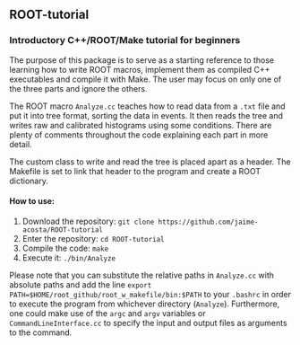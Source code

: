 ## ROOT-tutorial
### Introductory C++/ROOT/Make tutorial for beginners

The purpose of this package is to serve as a starting reference to those learning how to write ROOT macros, implement them as compiled C++ executables and compile it with Make. The user may focus on only one of the three parts and ignore the others.

The ROOT macro `Analyze.cc` teaches how to read data from a `.txt` file and put it into tree format, sorting the data in events. It then reads the tree and writes raw and calibrated histograms using some conditions. There are plenty of comments throughout the code explaining each part in more detail.

The custom class to write and read the tree is placed apart as a header. The Makefile is set to link that header to the program and create a ROOT dictionary.

#### How to use:
1. Download the repository: `git clone https://github.com/jaime-acosta/ROOT-tutorial`
2. Enter the repository: `cd ROOT-tutorial`
3. Compile the code: `make`
4. Execute it: `./bin/Analyze`
 
Please note that you can substitute the relative paths in `Analyze.cc` with absolute paths and add the line `export PATH=$HOME/root_github/root_w_makefile/bin:$PATH` to your `.bashrc` in order to execute the program from whichever directory (`Analyze`). Furthermore, one could make use of the `argc` and `argv` variables or `CommandLineInterface.cc` to specify the input and output files as arguments to the command.
